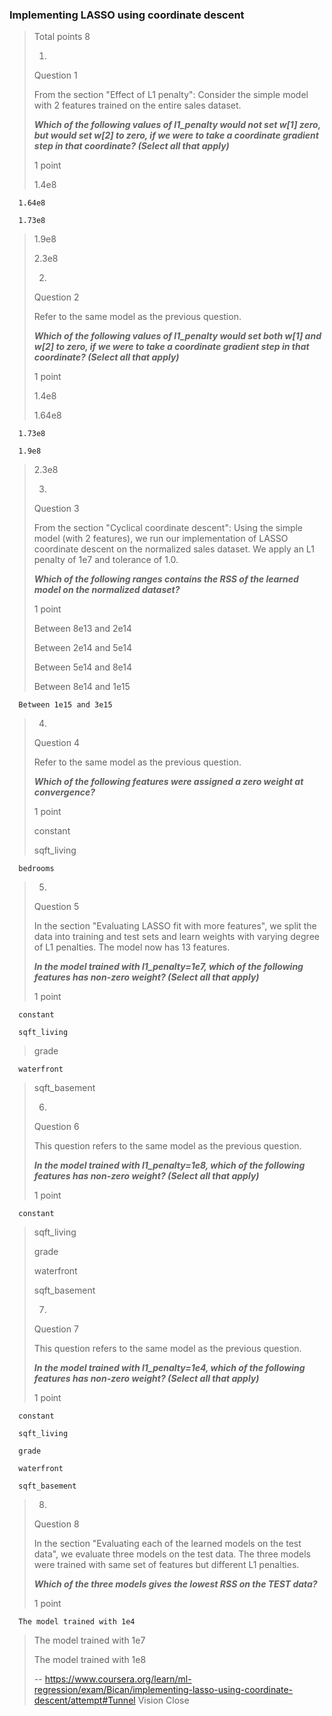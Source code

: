 ### Implementing LASSO using coordinate descent
> 
> Total points 8
> 
> 1.
> 
> Question 1
> 
> From the section "Effect of L1 penalty": Consider the simple model with 2 features trained on the entire sales dataset.
> 
> **_Which of the following values of l1_penalty would not set w[1] zero, but would set w[2] to zero, if we were to take a coordinate gradient step in that coordinate? (Select all that apply)_**
> 
> 1 point
> 
>  1.4e8 
> 

      1.64e8 
> 

      1.73e8 
> 
>  1.9e8 
> 
>  2.3e8 
> 
> 2.
> 
> Question 2
> 
> Refer to the same model as the previous question.
> 
> _**Which of the following values of l1_penalty would set both w[1] and w[2] to zero, if we were to take a coordinate gradient step in that coordinate? (Select all that apply)**_
> 
> 1 point
> 
>  1.4e8 
> 
>  1.64e8 
> 

      1.73e8 
> 

      1.9e8 
> 
>  2.3e8 
> 
> 3.
> 
> Question 3
> 
> From the section "Cyclical coordinate descent": Using the simple model (with 2 features), we run our implementation of LASSO coordinate descent on the normalized sales dataset. We apply an L1 penalty of 1e7 and tolerance of 1.0.
> 
> **_Which of the following ranges contains the RSS of the learned model on the normalized dataset?_**
> 
> 1 point
> 
>  Between 8e13 and 2e14 
> 
>  Between 2e14 and 5e14 
> 
>  Between 5e14 and 8e14 
> 
>  Between 8e14 and 1e15 
> 

      Between 1e15 and 3e15 
> 
> 4.
> 
> Question 4
> 
> Refer to the same model as the previous question.
> 
> **_Which of the following features were assigned a zero weight at convergence?_**
> 
> 1 point
> 
>  constant 
> 
>  sqft_living 
> 

      bedrooms 
> 
> 5.
> 
> Question 5
> 
> In the section "Evaluating LASSO fit with more features", we split the data into training and test sets and learn weights with varying degree of L1 penalties. The model now has 13 features.
> 
> **_In the model trained with l1_penalty=1e7, which of the following features has non-zero weight? (Select all that apply)_**
> 
> 1 point
> 

      constant 
> 

      sqft_living 
> 
>  grade 
> 

      waterfront 
> 
>  sqft_basement 
> 
> 6.
> 
> Question 6
> 
> This question refers to the same model as the previous question.
> 
> **_In the model trained with l1_penalty=1e8, which of the following features has non-zero weight? (Select all that apply)_**
> 
> 1 point
> 

      constant 
> 
>  sqft_living 
> 
>  grade 
> 
>  waterfront 
> 
>  sqft_basement 
> 
> 7.
> 
> Question 7
> 
> This question refers to the same model as the previous question.
> 
> **_In the model trained with l1_penalty=1e4, which of the following features has non-zero weight? (Select all that apply)_**
> 
> 1 point
> 

      constant 
> 

      sqft_living 
> 

      grade 
> 

      waterfront 
> 

      sqft_basement 
> 
> 8.
> 
> Question 8
> 
> In the section "Evaluating each of the learned models on the test data", we evaluate three models on the test data. The three models were trained with same set of features but different L1 penalties.
> 
> **_Which of the three models gives the lowest RSS on the TEST data?_**
> 
> 1 point
> 

      The model trained with 1e4 
> 
>  The model trained with 1e7 
> 
>  The model trained with 1e8
>
> -- https://www.coursera.org/learn/ml-regression/exam/Bican/implementing-lasso-using-coordinate-descent/attempt#Tunnel Vision Close
